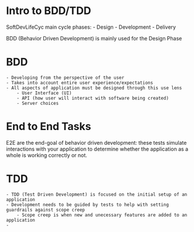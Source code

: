 # Intro to BDD/TDD

SoftDevLifeCyc main cycle phases:
    - Design 
    - Development
    - Delivery


BDD (Behavior Driven Development) is mainly used for the Design Phase

# BDD
    - Developing from the perspective of the user
    - Takes into account entire user experience/expectations
    - All aspects of application must be designed through this use lens
        - User Interface (UI)
        - API (how user will interact with software being created)
        - Server choices

# End to End Tasks
E2E are the end-goal of behavior driven development: these tests simulate interactions with your application to determine whether the application as a whole is working correctly or not.

# TDD
    - TDD (Test Driven Development) is focused on the initial setup of an application
    - Development needs to be guided by tests to help with setting guardrails against scope creep
        - Scope creep is when new and unecessary features are added to an application
    - 